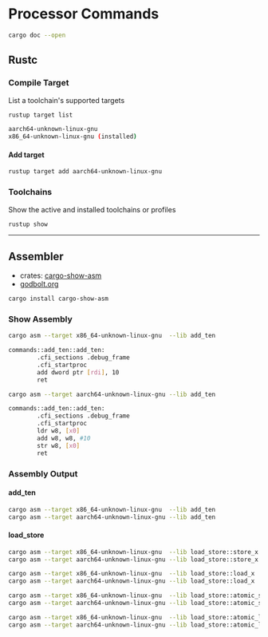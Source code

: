 # Processor Commands

```bash
cargo doc --open
```

## Rustc

### Compile Target

List a toolchain's supported targets

```bash
rustup target list

aarch64-unknown-linux-gnu
x86_64-unknown-linux-gnu (installed)
```

#### Add target

```bash
rustup target add aarch64-unknown-linux-gnu
```

### Toolchains

Show the active and installed toolchains or profiles

```bash
rustup show
```

---

## Assembler

- crates: [cargo-show-asm](https://crates.io/crates/cargo-show-asm)
- [godbolt.org](https://godbolt.org/)

```bash
cargo install cargo-show-asm
```

### Show Assembly

```bash
cargo asm --target x86_64-unknown-linux-gnu  --lib add_ten
```

```bash
commands::add_ten::add_ten:
        .cfi_sections .debug_frame
        .cfi_startproc
        add dword ptr [rdi], 10
        ret
```

```bash
cargo asm --target aarch64-unknown-linux-gnu --lib add_ten
```

```bash
commands::add_ten::add_ten:
        .cfi_sections .debug_frame
        .cfi_startproc
        ldr w8, [x0]
        add w8, w8, #10
        str w8, [x0]
        ret
```

### Assembly Output

#### add_ten

```bash
cargo asm --target x86_64-unknown-linux-gnu  --lib add_ten
cargo asm --target aarch64-unknown-linux-gnu --lib add_ten
```

#### load_store

```bash
cargo asm --target x86_64-unknown-linux-gnu  --lib load_store::store_x
cargo asm --target aarch64-unknown-linux-gnu --lib load_store::store_x

cargo asm --target x86_64-unknown-linux-gnu  --lib load_store::load_x
cargo asm --target aarch64-unknown-linux-gnu --lib load_store::load_x

cargo asm --target x86_64-unknown-linux-gnu  --lib load_store::atomic_store_x
cargo asm --target aarch64-unknown-linux-gnu --lib load_store::atomic_store_x

cargo asm --target x86_64-unknown-linux-gnu  --lib load_store::atomic_load_x
cargo asm --target aarch64-unknown-linux-gnu --lib load_store::atomic_load_x
```

